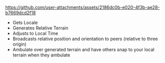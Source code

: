 https://github.com/user-attachments/assets/2186dc0b-e020-4f3b-ae28-b7669dcd2f18


- Gets Locale
- Generates Relative Terrain
- Adjusts to Local Time
- Broadcasts relative position and orientation to peers (relative to three origin)
- Ambulate over generated terrain and have others snap to your local terrain when they ambulate
